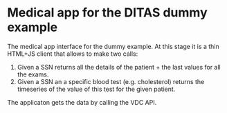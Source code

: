 # Medical app for the DITAS dummy example

The medical app interface for the dummy example. At this stage it is a thin HTML+JS client that allows to make two calls:
1. Given a SSN returns all the details of the patient + the last values for all the exams.
2. Given a SSN an a specific blood test (e.g. cholesterol) returns the timeseries of the value of this test for the given patient.

The applicaton gets the data by calling the VDC API.

